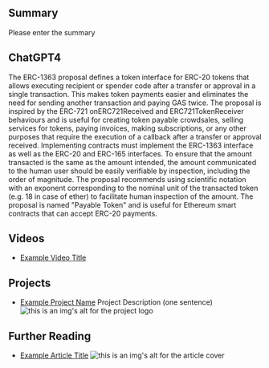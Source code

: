 ## Summary

Please enter the summary

## ChatGPT4

The ERC-1363 proposal defines a token interface for ERC-20 tokens that allows executing recipient or spender code after a transfer or approval in a single transaction. This makes token payments easier and eliminates the need for sending another transaction and paying GAS twice. The proposal is inspired by the ERC-721 onERC721Received and ERC721TokenReceiver behaviours and is useful for creating token payable crowdsales, selling services for tokens, paying invoices, making subscriptions, or any other purposes that require the execution of a callback after a transfer or approval received. Implementing contracts must implement the ERC-1363 interface as well as the ERC-20 and ERC-165 interfaces. To ensure that the amount transacted is the same as the amount intended, the amount communicated to the human user should be easily verifiable by inspection, including the order of magnitude. The proposal recommends using scientific notation with an exponent corresponding to the nominal unit of the transacted token (e.g. 18 in case of ether) to facilitate human inspection of the amount. The proposal is named "Payable Token" and is useful for Ethereum smart contracts that can accept ERC-20 payments.

## Videos

- [Example Video Title](https://www.youtube.com/watch?v=TDGq4aeevgY)

## Projects

- [Example Project Name](https://xxxx.xxx/xxxxx) Project Description (one sentence) ![this is an img's alt for the project logo](https://xxxx.xxx/project-logo.xxx)

## Further Reading

- [Example Article Title](https://xxxx.xxx/xxxxx) ![this is an img's alt for the article cover](https://xxxx.xxx/article-cover.xxx)
